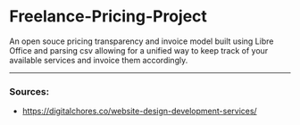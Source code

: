 # Freelance-Pricing-Project
An open souce pricing transparency and invoice model built using Libre Office and parsing csv allowing for a unified way to keep track of your available services and invoice them accordingly. 

----

### Sources:
- https://digitalchores.co/website-design-development-services/
  